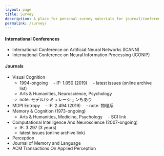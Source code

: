 ```yaml
---
layout: page
title: Survey
description: A place for personal survey materials for journal/conference submissions.
permalink: /survey/
---
```


#### International Conferences

* International Conference on Artificial Neural Networks (ICANN)
* International Conference on Neural Information Processing (ICONIP)

#### Journals

* Visual Cognition
  -  1994-ongoing
　- IF: 1.050 (2019)
　- latest issues (online archive list)
  - Arts & Humanities, Neuroscience, Psychology
  - note: モデル/シミュレーションもあり
* MDPI Entropy
　- IF: 2.494 (2019)
　- note: 物理系
* Memory & Cognition (1973-ongoing)
  - Arts & Humanities, Medicine, Psychology
　- SCI link
* Computational Intelligence And Neuroscience (2007-ongoing)
  - IF: 3.297 (3 years)
  - latest issues (online archive link)
* Perception
* Journal of Memory and Language
* ACM Transactions On Applied Perception
